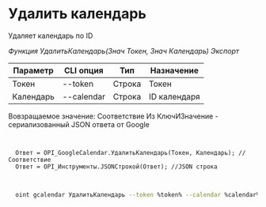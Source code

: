 ﻿---
sidebar_position: 5
---

# Удалить календарь
 Удаляет календарь по ID


*Функция УдалитьКалендарь(Знач Токен, Знач Календарь) Экспорт*

  | Параметр | CLI опция | Тип | Назначение |
  |-|-|-|-|
  | Токен | --token | Строка | Токен |
  | Календарь | --calendar | Строка | ID календаря |

  
  Вовзращаемое значение:   Соответствие Из КлючИЗначение - сериализованный JSON ответа от Google

```bsl title="Пример кода"
	

  Ответ = OPI_GoogleCalendar.УдалитьКалендарь(Токен, Календарь); //Соответствие
  Ответ = OPI_Инструменты.JSONСтрокой(Ответ); //JSON строка
	
```

```sh title="Пример команд CLI"
    
  oint gcalendar УдалитьКалендарь --token %token% --calendar %calendar%

```


```json title="Результат"



```
